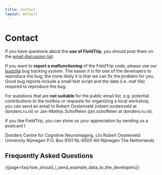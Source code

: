 ```yaml
---
title: Contact
layout: default
---
```


# Contact

If you have questions about the **use of FieldTrip**, you should post them on the [email discussion list](/discussion_list).

If you want to **report a malfunctioning** of the FieldTrip code, please use our [bugzilla](/bugzilla) bug tracking system. The easier it is for one of the developers to reproduce the bug, the more likely it is that we can fix the problem for you. Good bug reports include a small test script and the data (i.e. mat file) required to reproduce the bug.

For questions that are **not suitable** for the public email list, e.g. potential contributions to the toolbox or requests for organizing a local workshop, you can send an email to Robert Oostenveld (robert.oostenveld at donders.ru.nl) or Jan-Mathijs Schoffelen (jan.schoffelen at donders.ru.nl).

If you like FieldTrip, you can show us your appreciation by sending us a postcard t

Donders Centre for Cognitive Neuroimaging, c/o Robert Oostenveld
University Nijmegen
P.O. Box 9101
NL-6500 AH Nijmegen
The Netherlands

## Frequently Asked Questions

{{page>faq:how_should_i_send_example_data_to_the_developers}}
